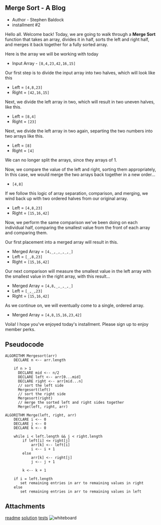 ## Merge Sort - A Blog

* Author - Stephen Baldock
* installment #2

Hello all. Welcome back! Today, we are going to walk through a **Merge Sort** function that takes an array, divides it in half, sorts the left and right half, and merges it back together for a fully sorted array. 

Here is the array we will be working with today

* Input Array - `[8,4,23,42,16,15]`

Our first step is to divide the input array into two halves, which will look like this

* Left = `[4,8,23]`
* Right = `[42,16,15]`

Next, we divide the left array in two, which will result in two uneven halves, like this.

* Left = `[8,4]`
* Right = `[23]`

Next, we divide the left array in two again, separting the two numbers into two arrays like this.

* Left = `[8]`
* Right = `[4]`

We can no longer split the arrays, since they arrays of 1. 

Now, we compare the value of the left and right, sorting them appropriately, In this case, we would merge the two arrays back together in a new order...

* `[4,8]`

If we follow this logic of array separation, comparison, and merging, we wind back up with two ordered halves from our original array.

* Left = `[4,8,23]`
* Right = `[15,16,42]`

Now, we perform the same comparison we've been doing on each individual half, comparing the smallest value from the front of each array and comparing them. 

Our first placement into a merged array will result in this.

* Merged Array = `[4,_,_,_,_,_]`
* Left = `[_,8,23]`
* Right = `[15,16,42]`

Our next comparison will measure the smallest value in the left array with the smallest value in the right array, with this result...

* Merged Array = `[4,8,_,_,_,_]`
* Left = `[_,_,23]`
* Right = `[15,16,42]`

As we continue on, we will eventually come to a single, ordered array.

* Merged Array = `[4,8,15,16,23,42]`

Voila! I hope you've enjoyed today's installment. Please sign up to enjoy member perks. 


## Pseudocode

```
ALGORITHM Mergesort(arr)
    DECLARE n <-- arr.length
           
    if n > 1
      DECLARE mid <-- n/2
      DECLARE left <-- arr[0...mid]
      DECLARE right <-- arr[mid...n]
      // sort the left side
      Mergesort(left)
      // sort the right side
      Mergesort(right)
      // merge the sorted left and right sides together
      Merge(left, right, arr)

ALGORITHM Merge(left, right, arr)
    DECLARE i <-- 0
    DECLARE j <-- 0
    DECLARE k <-- 0

    while i < left.length && j < right.length
        if left[i] <= right[j]
            arr[k] <-- left[i]
            i <-- i + 1
        else
            arr[k] <-- right[j]
            j <-- j + 1
            
        k <-- k + 1

    if i = left.length
       set remaining entries in arr to remaining values in right
    else
       set remaining entries in arr to remaining values in left
```
## Attachments

[readme](README.md)
[solution](merge-sort.js)
[tests](merge-sort.test.js)
![whiteboard](whiteboard.png)